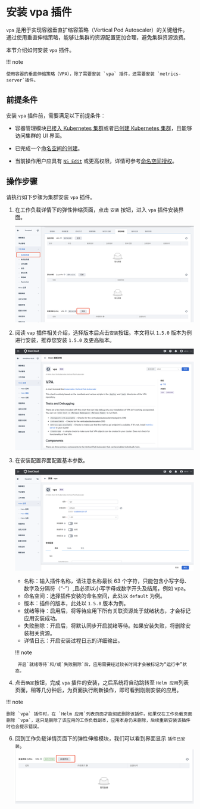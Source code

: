 # 安装 vpa 插件

`vpa` 是用于实现容器垂直扩缩容策略（Vertical Pod Autoscaler）的关键组件。
通过使用垂直伸缩策略，能够让集群的资源配置更加合理，避免集群资源浪费。

本节介绍如何安装 `vpa` 插件。

!!! note

    使用容器的垂直伸缩策略（VPA），除了需要安装 `vpa` 插件，还需要安装 `metrics-server`插件。

## 前提条件

安装 `vpa` 插件前，需要满足以下前提条件：

- 容器管理模块[已接入 Kubernetes 集群](../clusters/integrate-cluster.md)或者[已创建 Kubernetes 集群](../clusters/create-cluster.md)，且能够访问集群的 UI 界面。

- 已完成一个[命名空间的创建](../namespaces/createns.md)。

- 当前操作用户应具有 [`NS Edit`](../permissions/permission-brief.md#ns-edit) 或更高权限，详情可参考[命名空间授权](../namespaces/createns.md)。

## 操作步骤

请执行如下步骤为集群安装 `vpa` 插件。

1. 在工作负载详情下的弹性伸缩页面，点击 `安装` 按钮，进入 `vpa` 插件安装界面。

    ![工作负载](../../images/installvpa.png)

2. 阅读 `vap` 插件相关介绍，选择版本后点击`安装`按钮。本文将以 `1.5.0` 版本为例进行安装，推荐您安装 `1.5.0` 及更高版本。

    ![工作负载](../../images/installvpa1.png)

3. 在安装配置界面配置基本参数。

    ![工作负载](../../images/installvpa2.png)

    - 名称：输入插件名称，请注意名称最长 63 个字符，只能包含小写字母、数字及分隔符（“-”）,且必须以小写字母或数字开头及结尾，例如 vpa。
    - 命名空间：选择插件安装的命名空间，此处以 `default` 为例。
    - 版本：插件的版本，此处以 `1.5.0` 版本为例。
    - 就绪等待：启用后，将等待应用下所有关联资源处于就绪状态，才会标记应用安装成功。
    - 失败删除：开启后，将默认同步开启就绪等待。如果安装失败，将删除安装相关资源。
    - 详情日志：开启安装过程日志的详细输出。

    !!! note

        开启`就绪等待`和/或`失败删除`后，应用需要经过较长时间才会被标记为“运行中”状态。

5. 点击`确定`按钮，完成 `vpa` 插件的安装，之后系统将自动跳转至 `Helm 应用`列表页面，稍等几分钟后，为页面执行刷新操作，即可看到刚刚安装的应用。

!!! note

    删除 `vpa` 插件时，在 `Helm 应用`列表页面才能彻底删除该插件。如果仅在工作负载页面删除 `vpa`，这只是删除了该应用的工作负载副本，应用本身仍未删除，后续重新安装该插件时也会提示错误。

6. 回到工作负载详情页面下的弹性伸缩模块，我们可以看到界面显示 `插件已安装`。
    ![工作负载](../../images/installvpa3.png)
